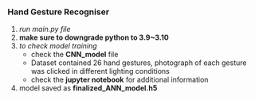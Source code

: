 <h3><b>Hand Gesture Recogniser</b></h3>

<ol>
<li> <i>run main.py file</i> </li>
<li><b>make sure to downgrade python to 3.9~3.10</b></li>
<li><i>to check model training</i>
<ul>
  <li>check the <b>CNN_model</b> file </li>
  <li>Dataset contained 26 hand gestures, photograph of each gesture was clicked in different lighting conditions</li>
   <li>check the <b>jupyter notebook</b> for additional information</li>
</ul></li>
<li>model saved as <b>finalized_ANN_model.h5</b></li>

</ol>
